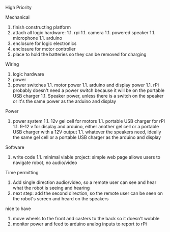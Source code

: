 High Priority

Mechanical

1. finish constructing platform
1. attach all logic hardware: 
1.1. rpi
1.1. camera
1.1. powered speaker
1.1. microphone
1.1. arduino
1. enclosure for logic electronics
1. enclosure for motor controller
1. place to hold the batteries so they can be removed for charging

Wiring
1. logic hardware
1. power
1. power switches
1.1. motor power
1.1. arduino and display power 
1.1. rPi probably doesn't need a power switch because it will be on the portable USB charger
1.1. Speaker power, unless there is a switch on the speaker or it's the same power as the arduino and display

Power

1. power system
1.1. 12v gel cell for motors
1.1. portable USB charger for rPI
1.1. 9-12 v for display and arduino, either another gel cell or a portable USB charger with a 12V output
1.1. whatever the speakers need, ideally the same gel cell or a portable USB charger as the arduino and display

Software

1. write code
1.1. minimal viable project: simple web page allows users to navigate robot, no audio/video

Time permitting

1. Add single direction audio/video, so a remote user can see and hear what the robot is seeing and hearing
1. next step: add the second direction, so the remote user can be seen on the robot's screen and heard on the speakers

nice to have

1. move wheels to the front and casters to the back so it doesn't wobble
1. monitor power and feed to arduino analog inputs to report to rPi

